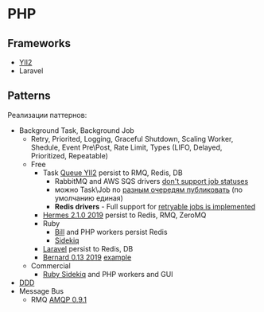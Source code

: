 # PHP 

## Frameworks

- [YII2](yii2.md)
- Laravel

## Patterns

Реализации паттернов:

- Background Task, Background Job
	- Retry, Priorited, Logging, Graceful Shutdown, Scaling Worker, Shedule, Event Pre\Post, Rate Limit, Types (LIFO, Delayed, Prioritized, Repeatable)
	- Free
	  	- Task [Queue YII2](https://github.com/yiisoft/yii2-queue) persist to RMQ, Redis, DB
			- RabbitMQ and AWS SQS drivers [don't support job statuses](https://github.com/yiisoft/yii2-queue/blob/master/docs/guide/usage.md#job-status)
			- можно Task\Job по [разным очередям публиковать](https://github.com/yiisoft/yii2-queue/blob/master/docs/guide/usage.md#multiple-queues) (по умолчанию единая)
			- __Redis drivers__ - Full support for [retryable jobs is implemented](https://github.com/yiisoft/yii2-queue/blob/master/docs/guide/retryable.md#restrictions)
	  	- [Hermes 2.1.0 2019](https://github.com/tomaj/hermes) persist to Redis, RMQ, ZeroMQ
		- Ruby
			- [Bill](https://optimalbits.github.io/bull/) and PHP workers persist Redis
			- [Sidekiq](https://sidekiq.org/)
		- [Laravel](https://laravel.com/docs/10.x/queues) persist to Redis, DB
		- [Bernard 0.13 2019](https://github.com/bernardphp/bernard) [example](https://medium.com/devcupboard/elegant-background-jobs-in-php-c61b91bf582b)
	- Commercial
		- [Ruby Sidekiq](https://sidekiq.org/) and PHP workers and GUI
- [DDD](../../arch/ref/ddd/php.md)
- Message Bus
	- RMQ [AMQP 0.9.1](https://github.com/php-amqplib/php-amqplib)